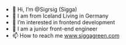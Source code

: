 - 👋 Hi, I’m @Sigrsig (Sigga)
- :flags: I am from Iceland Living in Germany
- :sparkling_heart: I’m interested in frontend development
- 🌱 I am a junior front-end engineer
- 📫 How to reach me www.siggagreen.com

<!---
Sigrsig/Sigrsig is a ✨ special ✨ repository because its `README.md` (this file) appears on your GitHub profile.
You can click the Preview link to take a look at your changes.
--->
